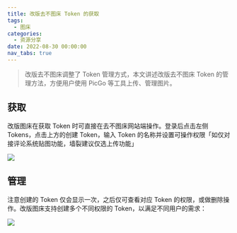 ```yaml
---
title: 改版去不图床 Token 的获取
tags:
  - 图床
categories:
  - 资源分享
date: 2022-08-30 00:00:00
nav_tabs: true
---
```


> 改版去不图床调整了 Token 管理方式，本文讲述改版去不图床 Token 的管理方法，方便用户使用 PicGo 等工具上传、管理图片。

<!-- more -->

## 获取

改版图床在获取 Token 时可直接在去不图床网站端操作。登录后点击左侧 Tokens，点击上方的创建 Token，输入 Token 的名称并设置可操作权限「如仅对接评论系统贴图功能，墙裂建议仅选上传功能」

![](https://cdn.dusays.com/2022/08/499-1.jpg)

## 管理

注意创建的 Token 仅会显示一次，之后仅可查看对应 Token 的权限，或做删除操作。改版图床支持创建多个不同权限的 Token，以满足不同用户的需求：

![](https://cdn.dusays.com/2022/08/499-2.jpg)